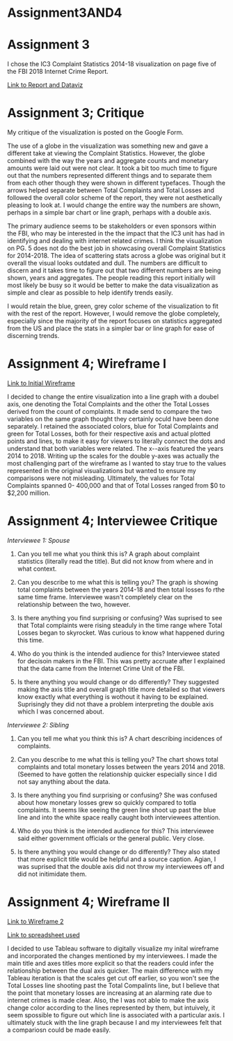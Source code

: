 # Assignment3AND4

# Assignment 3

I chose the IC3 Complaint Statistics 2014-18 visualization on page five of the FBI 2018 Internet Crime Report.

[Link to Report and Dataviz](https://pdf.ic3.gov/2018_IC3Report.pdf)



# Assignment 3; Critique
My critique of the visualization is posted on the Google Form.

The use of a globe in the visualization was something new and gave a different take at viewing the Complaint Statistics. However, the globe combined with the way the years and aggregate counts and monetary amounts were laid out were not clear. It took a bit too much time to figure out that the numbers represented different things and to separate them from each other though they were shown in different typefaces. Though the arrows helped separate between Total Complaints and Total Losses and followed the overall color scheme of the report, they were not aesthetically pleasing to look at. I would change the entire way the numbers are shown, perhaps in a simple bar chart or line graph, perhaps with a double axis.

The primary audience seems to be stakeholders or even sponsors within the FBI, who may be interested in the the impact that the IC3 unit has had in identifying and dealing with internet related crimes. I think the visualization on PG. 5 does not do the best job in showcasing overall Complaint Statistics for 2014-2018. The idea of scattering stats across a globe was original but it overall the visual looks outdated and dull. The numbers are difficult to discern and it takes time to figure out that two different numbers are being shown, years and aggregates. The people reading this report initially will most likely be busy so it would be better to make the data visualization as simple and clear as possible to help identify trends easily.

I would retain the blue, green, grey color scheme of the visualization to fit with the rest of the report. However, I would remove the globe completely, especially since the majority of the report focuses on statistics aggregated from the US and place the stats in a simpler bar or line graph for ease of discerning trends.



# Assignment 4; Wireframe I
[Link to Initial Wireframe](HW4_Wireframe1.jpg)

I decided to change the entire visualization into a line graph with a doubel axis, one denoting the Total Complaints and the other the Total Losses derived from the count of complaints. It made send to compare the two variables on the same graph thought they certainly oculd have been done separately. I retained the associated colors, blue for Total Complaints and green for Total Losses, both for their respective axis and actual plotted points and lines, to make it easy for viewers to literally connect the dots and understand that both variables were related. The x--axis featured the years 2014 to 2018. Writing up the scales for the double y-axes was actually the most challenging part of the wireframe as I wanted to stay true to the values represented in the original visualizations but wanted to ensure my comparisons were not misleading. Ultimately, the values for Total Complaints spanned 0- 400,000 and that of Total Losses ranged from $0 to $2,200 million.

# Assignment 4; Interviewee Critique

*Interviewee 1: Spouse*

1. Can you tell me what you think this is?
A graph about complaint statistics (literally read the title). But did not know from where and in what context.

2. Can you describe to me what this is telling you?
The graph is showing total complaints between the years 2014-18 and then total losses fo rthe same time frame. Interviewee wasn't completely clear on the relationship between the two, however.

3. Is there anything you find surprising or confusing?
Was suprised to see that Total complaints were rising steaduly in the time range where Total Losses began to skyrocket. Was curious to know what happened during this time.

4. Who do you think is the intended audience for this?
Interviewee stated for decisoin makers in the FBI. This was pretty accruate after I explained that the data came from the Internet Crime Unit of the FBI.

5. Is there anything you would change or do differently?
They suggested making the axis title and overall graph title more detailed so that viewers know exactly what everything is wothout it having to be explained. Suprisingly they did not thave a problem interpreting the double axis which I was concerned about.



*Interviewee 2: Sibling*

1. Can you tell me what you think this is?
A chart describing incidences of complaints.

2. Can you describe to me what this is telling you?
The chart shows total complaints and total monetary losses between the years 2014 and 2018. (Seemed to have gotten the relationship quicker especially since I did not say anything about the data.

3. Is there anything you find surprising or confusing?
She was confused about how monetary losses grew so quickly compared to totla complaints. It seems like seeing the green line shoot up past the blue line and into the white space really caught both interviewees attention.

4. Who do you think is the intended audience for this?
This interviewee said either government officials or the general public. Very close.

5. Is there anything you would change or do differently?
They also stated that more explicit title would be helpful and a source caption. Agian, I was suprised that the double axis did not throw my interviewees off and did not initimidate them.

# Assignment 4; Wireframe II

[Link to Wireframe 2](HW4_Wireframe2.png)

[Link to spreadsheet used](HW3_IC3_Spreadsheet.xlsx)

I decided to use Tableau software to digitally visualize my inital wireframe and incorporated the changes mentioned by my interviewees. I made the main title and axes titles more explicit so that the readers could infer the relationship between the dual axis quicker. The main difference with my Tableau iteration is that the scales get cut off earlier, so you won't see the Total Losses line shooting past the Total Compalints line, but I believe that the point that monetary losses are increasing at an alarming rate due to internet crimes is made clear. Also, the I was not able to make the axis change color according to the lines represented by them, but intuively, it seem spossible to figure out which line is associated with a particular axis. I ultimately stuck with the line graph because I and my interviewees felt that a compariosn could be made easily. 
